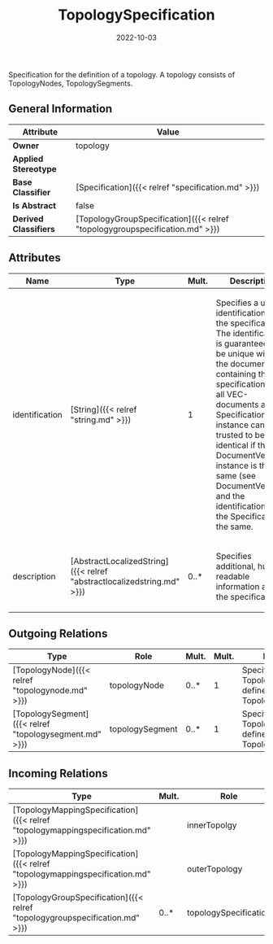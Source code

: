 ﻿---
title: TopologySpecification
toc: false
type: specs
date: "2022-10-03"
draft: false
specification: VEC
version: 2.0.1
documentType: "Recommendation"
elementType: Class
classes:
  - TopologySpecification
menu_name: vec-2.0.1
---
<p> Specification for the definition of a topology. A topology consists of TopologyNodes, TopologySegments.      </p>

## General Information

| Attribute               | Value |
|-------------------------|-------|
| **Owner**               | topology |
| **Applied Stereotype**  |   |
| **Base Classifier**     | [Specification]({{< relref "specification.md" >}})<br/>  |
| **Is Abstract**         | false |
| **Derived Classifiers** | [TopologyGroupSpecification]({{< relref "topologygroupspecification.md" >}}) |

## Attributes
|  Name  |  Type  |  Mult.  |  Description  |  Owning Classifier  |
|--------|--------|---------|---------------|--------------|
|identification | [String]({{< relref "string.md" >}}) | 1 | <p> Specifies a unique identification of the specification. The identification is guaranteed to be unique within the document containing the specification. For all VEC-documents a Specification-instance can be trusted to be identical if the DocumentVersion-instance is the same (see DocumentVersion) and the identification of the Specification is the same.      </p> | [Specification]({{< relref "specification.md" >}}) |
|description | [AbstractLocalizedString]({{< relref "abstractlocalizedstring.md" >}}) | 0..* | <p> Specifies additional, human readable information about the specification.      </p> | [Specification]({{< relref "specification.md" >}}) |

## Outgoing Relations
|    Type  |   Role   |   Mult.   |   Mult.   |   Description   |
|----------|----------|-----------|-----------|-----------------|
| [TopologyNode]({{< relref "topologynode.md" >}}) | topologyNode | 0..* | 1 | Specifies the TopologyNodes defined by the TopologySpecification. |
| [TopologySegment]({{< relref "topologysegment.md" >}}) | topologySegment | 0..* | 1 | Specifies the TopologySegments defined by the TopologySpecification. |
##  Incoming Relations
|    Type  |   Mult.  |   Role    |   Mult.   |   Description  |
|----------|----------|-----------|-----------|----------------|
| [TopologyMappingSpecification]({{< relref "topologymappingspecification.md" >}}) |  | innerTopolgy | 1 |  |
| [TopologyMappingSpecification]({{< relref "topologymappingspecification.md" >}}) |  | outerTopology | 1 |  |
| [TopologyGroupSpecification]({{< relref "topologygroupspecification.md" >}}) | 0..* | topologySpecification | 0..* |  |
